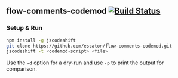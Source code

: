 ## flow-comments-codemod [![Build Status](https://travis-ci.org/escaton/flow-comments-codemod.svg)](https://travis-ci.org/escaton/flow-comments-codemod)

### Setup & Run

```sh
npm install -g jscodeshift
git clone https://github.com/escaton/flow-comments-codemod.git
jscodeshift -t <codemod-script> <file>
```

Use the `-d` option for a dry-run and use `-p` to print the output for
comparison.